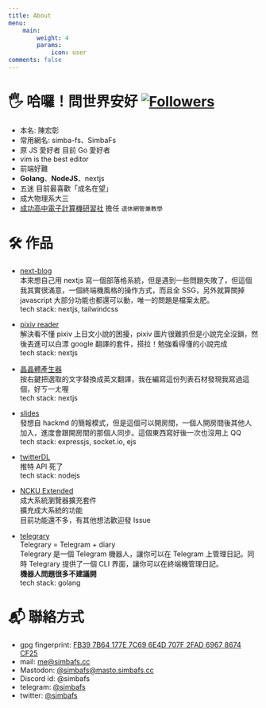 ```yaml
---
title: About
menu:
    main:
        weight: 4
        params:
            icon: user
comments: false
---
```


# 🖐️ 哈囉！問世界安好 [![Followers](https://img.shields.io/github/followers/simbafs?style=flat-square)](https://github.com/simbafs)

-   本名: 陳宏彰
-   常用網名: simba-fs、SimbaFs
-   原 JS 愛好者 目前 Go 愛好者
-   vim is the best editor
-   前端好難
-   **Golang**、**NodeJS**、nextjs
-   五迷 目前最喜歡「成名在望」
-   成大物理系大三
-   [成功高中電子計算機研習社](https://ckcsc.net) 擔任 `退休網管兼教學`

# 🛠 作品

-   [next-blog](https://github.com/simbafs/next-blog)  
    本來想自己用 nextjs 寫一個部落格系統，但是遇到一些問題失敗了，但這個我其實很滿意，一個終端機風格的操作方式，而且全 SSG，另外就算關掉 javascript 大部分功能也都還可以動，唯一的問題是檔案太肥。    
    tech stack: nextjs, tailwindcss  

-   [pixiv reader](https://github.com/simbafs/pixivReader)  
    解決看不懂 pixiv 上日文小說的困擾，pixiv 圖片很難抓但是小說完全沒鎖，然後丟進可以白漂 google 翻譯的套件，搭拉！勉強看得懂的小說完成  
    tech stack: nextjs  

-   [晶晶體產生器](https://github.com/simbafs/JingJing)  
    按右鍵把選取的文字替換成英文翻譯，我在編寫這份列表石材發現我寫過這個，好ㄎ一ㄤ喔  
    tech stack: nextjs  

-   [slides](https://github.com/simbafs/slides)  
    發想自 hackmd 的簡報模式，但是這個可以開房間，一個人開房間後其他人加入，進度會跟開房間的那個人同步。這個東西寫好後一次也沒用上 QQ  
    tech stack: expressjs, socket.io, ejs  

-   [twitterDL](https://github.com/simbafs/twitterDL)  
    推特 API 死了  
    tech stack: nodejs  

-   [NCKU Extended](https://github.com/simbafs/ncku-extended)    
    成大系統瀏覽器擴充套件  
    擴充成大系統的功能  
    目前功能還不多，有其他想法歡迎發 Issue  

-   [telegrary](https://github.com/simbafs/telegrary)  
    Telegrary = Telegram + diary    
    Telegrary 是一個 Telegram 機器人，讓你可以在 Telegram 上管理日記。同時 Telegrary 提供了一個 CLI 界面，讓你可以在終端機管理日記。  
    **機器人問題很多不建議開**  
    tech stack: golang

# 📬 聯絡方式

-   gpg fingerprint: [FB39 7B64 177E 7C69 6E4D  707F 2FAD 6967 8674 CF25](https://github.com/simbafs.gpg)
-   mail: [me@simbafs.cc](mailto:me@simbafs.cc)
-   Mastodon: <a rel="me" href="https://masto.simbafs.cc/@simbafs">@simbafs@masto.simbafs.cc</a>
-   Discord id: @simbafs
-   telegram: [@simbafs](https://t.me/simbafs)
-   twitter: [@simbafs](https://twitter.com/simbafs)
